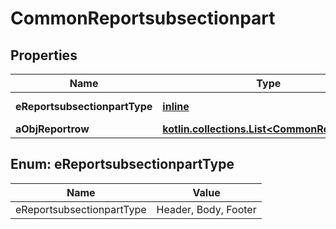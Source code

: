 
# CommonReportsubsectionpart

## Properties
Name | Type | Description | Notes
------------ | ------------- | ------------- | -------------
**eReportsubsectionpartType** | [**inline**](#EReportsubsectionpartType) | The type of the Reportsubsectionpart | 
**aObjReportrow** | [**kotlin.collections.List&lt;CommonReportrow&gt;**](CommonReportrow.md) |  | 


<a id="EReportsubsectionpartType"></a>
## Enum: eReportsubsectionpartType
Name | Value
---- | -----
eReportsubsectionpartType | Header, Body, Footer



